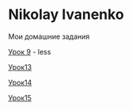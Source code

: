 

# Nikolay Ivanenko
Мои домашние задания

[Урок 9](https://nikolaivanenko.github.io/lesson_9/src/ "Моё готовое дз(урок 9)") - less

[Урок13](https://nikolaivanenko.github.io/src/ "Моё готовое дз(урок 13)")

[Урок14](https://nikolaivanenko.github.io/lesson%2014/src/ "Моё готовое дз(урок 14)")

[Урок15](https://nikolaivanenko.github.io/fonts-viewer/ "Моё готовое дз(урок 15)")


